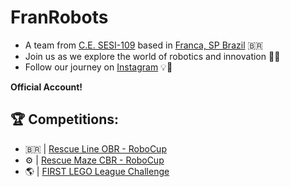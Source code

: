 # FranRobots
- A team from [C.E. SESI-109](https://franca.sesisp.org.br/) based in [Franca, SP Brazil](https://pt.wikipedia.org/wiki/Franca) 🇧🇷
- Join us as we explore the world of robotics and innovation 🚀🔧
- Follow our journey on [Instagram](https://www.instagram.com/fran_robots/) 💡🤖

**Official Account!**

## 🏆 Competitions:
  -  🇧🇷   | [Rescue Line OBR - RoboCup](https://www.obr.org.br/)
  - ⚙️ | [Rescue Maze CBR - RoboCup](https://www.cbrobotica.org/)
  - 🌎 | [FIRST LEGO League Challenge](https://www.firstlegoleague.org/)
